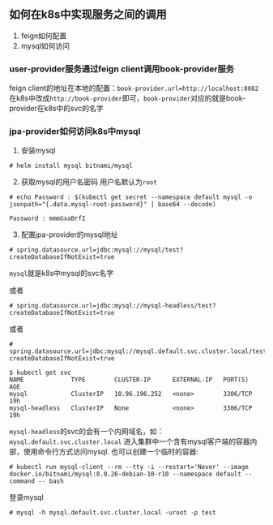 ## 如何在k8s中实现服务之间的调用
1. feign如何配置
2. mysql如何访问

### user-provider服务通过feign client调用book-provider服务
feign client的地址在本地的配置：`book-provider.url=http://localhost:8082`
在k8s中改成`http://book-provider`即可，`book-provider`对应的就是book-provider在k8s中的svc的名字



### jpa-provider如何访问k8s中mysql
1. 安装mysql
```shell
# helm install mysql bitnami/mysql

```

2. 获取mysql的用户名密码
用户名默认为`root`
```shell
# echo Password : $(kubectl get secret --namespace default mysql -o jsonpath="{.data.mysql-root-password}" | base64 --decode)

Password : mmmGxaBrfI

```

3. 配置jpa-provider的mysql地址
```shell
# spring.datasource.url=jdbc:mysql://mysql/test?createDatabaseIfNotExist=true
```
`mysql`就是k8s中mysql的svc名字

或者
```shell
# spring.datasource.url=jdbc:mysql://mysql-headless/test?createDatabaseIfNotExist=true
```
或者
```shell
# spring.datasource.url=jdbc:mysql://mysql.default.svc.cluster.local/test?createDatabaseIfNotExist=true
```

```
$ kubectl get svc
NAME             TYPE        CLUSTER-IP      EXTERNAL-IP   PORT(S)        AGE
mysql            ClusterIP   10.96.196.252   <none>        3306/TCP       19h
mysql-headless   ClusterIP   None            <none>        3306/TCP       19h
```

`mysql-headless`的svc的会有一个内网域名，如：`mysql.default.svc.cluster.local`
进入集群中一个含有mysql客户端的容器内部，使用命令行方式访问mysql.
也可以创建一个临时的容器:
```shell
# kubectl run mysql-client --rm --tty -i --restart='Never' --image  docker.io/bitnami/mysql:8.0.26-debian-10-r10 --namespace default --command -- bash
```
登录mysql
```shell
# mysql -h mysql.default.svc.cluster.local -uroot -p test
```

